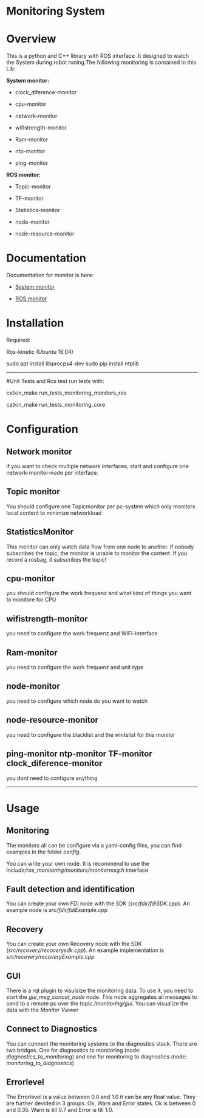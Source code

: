 # Monitoring System

# Overview
This is a python and C++ library with ROS interface .It designed to watch the System  during robot runing.The following monitoring is contained in this Lib:


**System monitor:**

* clock_diference-monitor

* cpu-monitor

* network-monitor

* wifistrength-monitor

* Ram-monitor

* ntp-monitor

* ping-monitor

**ROS monitor:**

* Topic-monitor

* TF-monitor

* Statistics-monitor

* node-monitor

* node-resource-monitor


# Documentation

Documentation for monitor is here:

* [System monitor](https://ws02.rts.uni-hannover.de/monitoring/monitoring/tree/master/monitoring_monitors_system)

* [ROS monitor](https://ws02.rts.uni-hannover.de/monitoring/monitoring/tree/master/monitoring_monitors_system)



# Installation

Required:

Ros-kinetic (Ubuntu 16.04)

sudo apt install libprocps4-dev
sudo pip install ntplib

---

#Unit Tests and Ros test
run tests with:


catkin_make run_tests_monitoring_monitors_ros

catkin_make run_tests_monitoring_core



# Configuration

## Network monitor
if you want to check multiple network interfaces, start and configure one network-monitor-node per interface.


## Topic monitor
You should configure one Topicmonitor per pc-system which only monitors local content to minimize networkload

## StatisticsMonitor
This monitor can only watch data flow from one node to another. If nobody subscribes the topic, the monitor is unable to monitor the content. If you record a rosbag, it subscribes the topic!

## cpu-monitor
you should configure the work frequenz and what kind of things you want to monitore for CPU
 
## wifistrength-monitor
you need to configure the work frequenz and WIFI-Interface

## Ram-monitor
you need to configure the work frequenz and unit type
 
## node-monitor
you need to configure which node do you want to watch

## node-resource-monitor
you need to configure the blacklist and the whitelist for this monitor

## ping-monitor ntp-monitor TF-monitor clock_diference-monitor 
 you dont need to configure anything


---

# Usage

## Monitoring
The monitors all can be configure via a yaml-config files, you can find examples in the folder *config*.

You can write your own node. It is recommend to use the *include/ros_monitoring/monitors/monitormsg.h* interface

## Fault detection and identification
You can create your own FDI node with the SDK (*src/fdir/fdiSDK.cpp*). An example node is *src/fdir/fdiExample.cpp*

## Recovery
You can create your own Recovery node with the SDK (*src/recovery/recoverysdk.cpp*). An example implementation is *src/recovery/recoveryExample.cpp*

## GUI
There is a rqt plugin to visulaize the monitoring data. To use it, you need to start the *gui_msg_concat_node* node. This node aggregates all messages to send to a remote pc over the topic */monitoring/gui*. You can visualize the data with the *Monitor Viewer*

## Connect to Diagnostics
You can connect the monitoring systems to the diagnostics stack. There are two bridges. One for diagnostics to monitoring (node: *diagnostics_to_monitoring*) and one for monitoring to diagnostics (node: *monitoring_to_diagnostics*)

## Errorlevel
The Errorlevel is a value between 0.0 and 1.0 it can be any float value. They are further devided in 3 groups. Ok, Warn and Error states. Ok is between 0 and 0.35. Warn is till 0.7 and Error is till 1.0.
